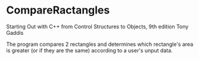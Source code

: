 # CompareRactangles

Starting Out with C++ from Control Structures to Objects, 9th edition Tony Gaddis

The program compares 2 rectangles and determines which rectangle's area is greater (or if they are the same) according to a user's unput data.
